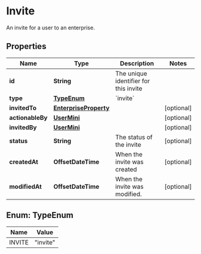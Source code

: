 

# Invite

An invite for a user to an enterprise.

## Properties

| Name | Type | Description | Notes |
|------------ | ------------- | ------------- | -------------|
|**id** | **String** | The unique identifier for this invite |  |
|**type** | [**TypeEnum**](#TypeEnum) | &#x60;invite&#x60; |  |
|**invitedTo** | [**EnterpriseProperty**](EnterpriseProperty.md) |  |  [optional] |
|**actionableBy** | [**UserMini**](UserMini.md) |  |  [optional] |
|**invitedBy** | [**UserMini**](UserMini.md) |  |  [optional] |
|**status** | **String** | The status of the invite |  [optional] |
|**createdAt** | **OffsetDateTime** | When the invite was created |  [optional] |
|**modifiedAt** | **OffsetDateTime** | When the invite was modified. |  [optional] |



## Enum: TypeEnum

| Name | Value |
|---- | -----|
| INVITE | &quot;invite&quot; |



